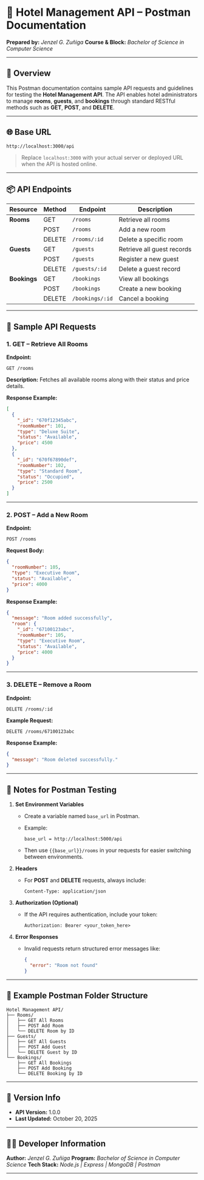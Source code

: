 # 🏨 Hotel Management API – Postman Documentation

**Prepared by:** *Jenzel G. Zuñiga*
**Course & Block:** *Bachelor of Science in Computer Science*

---

## 📖 Overview

This Postman documentation contains sample API requests and guidelines for testing the **Hotel Management API**.
The API enables hotel administrators to manage **rooms**, **guests**, and **bookings** through standard RESTful methods such as **GET**, **POST**, and **DELETE**.

---

## 🌐 Base URL

```
http://localhost:3000/api
```

> Replace `localhost:3000` with your actual server or deployed URL when the API is hosted online.

---

## 📦 API Endpoints

| Resource     | Method | Endpoint        | Description                |
| ------------ | ------ | --------------- | -------------------------- |
| **Rooms**    | GET    | `/rooms`        | Retrieve all rooms         |
|              | POST   | `/rooms`        | Add a new room             |
|              | DELETE | `/rooms/:id`    | Delete a specific room     |
| **Guests**   | GET    | `/guests`       | Retrieve all guest records |
|              | POST   | `/guests`       | Register a new guest       |
|              | DELETE | `/guests/:id`   | Delete a guest record      |
| **Bookings** | GET    | `/bookings`     | View all bookings          |
|              | POST   | `/bookings`     | Create a new booking       |
|              | DELETE | `/bookings/:id` | Cancel a booking           |

---

## 🧩 Sample API Requests

### 1. **GET – Retrieve All Rooms**

**Endpoint:**

```
GET /rooms
```

**Description:**
Fetches all available rooms along with their status and price details.

**Response Example:**

```json
[
  {
    "_id": "670f12345abc",
    "roomNumber": 101,
    "type": "Deluxe Suite",
    "status": "Available",
    "price": 4500
  },
  {
    "_id": "670f67890def",
    "roomNumber": 102,
    "type": "Standard Room",
    "status": "Occupied",
    "price": 2500
  }
]
```

---

### 2. **POST – Add a New Room**

**Endpoint:**

```
POST /rooms
```

**Request Body:**

```json
{
  "roomNumber": 105,
  "type": "Executive Room",
  "status": "Available",
  "price": 4000
}
```

**Response Example:**

```json
{
  "message": "Room added successfully",
  "room": {
    "_id": "67100123abc",
    "roomNumber": 105,
    "type": "Executive Room",
    "status": "Available",
    "price": 4000
  }
}
```

---

### 3. **DELETE – Remove a Room**

**Endpoint:**

```
DELETE /rooms/:id
```

**Example Request:**

```
DELETE /rooms/67100123abc
```

**Response Example:**

```json
{
  "message": "Room deleted successfully."
}
```

---

## 🧠 Notes for Postman Testing

1. **Set Environment Variables**

   * Create a variable named `base_url` in Postman.
   * Example:

     ```
     base_url = http://localhost:5000/api
     ```
   * Then use `{{base_url}}/rooms` in your requests for easier switching between environments.

2. **Headers**

   * For **POST** and **DELETE** requests, always include:

     ```
     Content-Type: application/json
     ```

3. **Authorization (Optional)**

   * If the API requires authentication, include your token:

     ```
     Authorization: Bearer <your_token_here>
     ```

4. **Error Responses**

   * Invalid requests return structured error messages like:

     ```json
     {
       "error": "Room not found"
     }
     ```

---

## 📁 Example Postman Folder Structure

```
Hotel Management API/
├── Rooms/
│   ├── GET All Rooms
│   ├── POST Add Room
│   └── DELETE Room by ID
├── Guests/
│   ├── GET All Guests
│   ├── POST Add Guest
│   └── DELETE Guest by ID
└── Bookings/
    ├── GET All Bookings
    ├── POST Add Booking
    └── DELETE Booking by ID
```

---

## 🧾 Version Info

* **API Version:** 1.0.0
* **Last Updated:** October 20, 2025

---

## 👨‍💻 Developer Information

**Author:** *Jenzel G. Zuñiga*
**Program:** *Bachelor of Science in Computer Science*
**Tech Stack:** *Node.js | Express | MongoDB | Postman*

---

